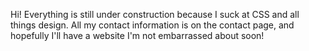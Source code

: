 Hi! Everything is still under construction because I suck at CSS and all things design. All my contact information is on the contact page, and hopefully I'll have a website I'm not embarrassed about soon!


